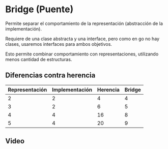 # Bridge (Puente)

Permite separar el comportamiento de la representación (abstracción de la implementación).

Requiere de una clase abstracta y una interface, pero como en go no hay clases, usaremos interfaces para ambos objetivos.

Esto permite combinar comportamiento con representaciones, utilizando menos cantidad de estructuras.

## Diferencias contra herencia
|Representación|Implementación|Herencia|Bridge|
|---|---|---|---|
|2|2|4|4|
|3|2|6|5|
|4|4|16|8|
|5|4|20|9|
## Video